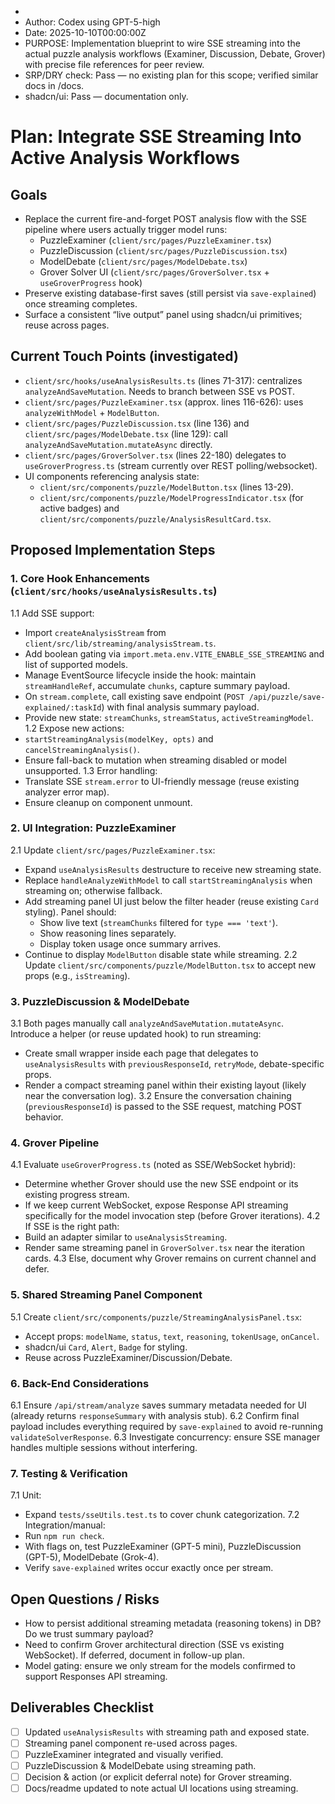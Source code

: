 *
* Author: Codex using GPT-5-high
* Date: 2025-10-10T00:00:00Z
* PURPOSE: Implementation blueprint to wire SSE streaming into the actual puzzle analysis workflows (Examiner, Discussion, Debate, Grover) with precise file references for peer review.
* SRP/DRY check: Pass — no existing plan for this scope; verified similar docs in /docs.
* shadcn/ui: Pass — documentation only.

# Plan: Integrate SSE Streaming Into Active Analysis Workflows

## Goals
- Replace the current fire-and-forget POST analysis flow with the SSE pipeline where users actually trigger model runs:
  - PuzzleExaminer (`client/src/pages/PuzzleExaminer.tsx`)
  - PuzzleDiscussion (`client/src/pages/PuzzleDiscussion.tsx`)
  - ModelDebate (`client/src/pages/ModelDebate.tsx`)
  - Grover Solver UI (`client/src/pages/GroverSolver.tsx` + `useGroverProgress` hook)
- Preserve existing database-first saves (still persist via `save-explained`) once streaming completes.
- Surface a consistent “live output” panel using shadcn/ui primitives; reuse across pages.

## Current Touch Points (investigated)
- `client/src/hooks/useAnalysisResults.ts` (lines 71-317): centralizes `analyzeAndSaveMutation`. Needs to branch between SSE vs POST.
- `client/src/pages/PuzzleExaminer.tsx` (approx. lines 116-626): uses `analyzeWithModel` + `ModelButton`.
- `client/src/pages/PuzzleDiscussion.tsx` (line 136) and `client/src/pages/ModelDebate.tsx` (line 129): call `analyzeAndSaveMutation.mutateAsync` directly.
- `client/src/pages/GroverSolver.tsx` (lines 22-180) delegates to `useGroverProgress.ts` (stream currently over REST polling/websocket).
- UI components referencing analysis state:
  - `client/src/components/puzzle/ModelButton.tsx` (lines 13-29).
  - `client/src/components/puzzle/ModelProgressIndicator.tsx` (for active badges) and `client/src/components/puzzle/AnalysisResultCard.tsx`.

## Proposed Implementation Steps

### 1. Core Hook Enhancements (`client/src/hooks/useAnalysisResults.ts`)
1.1 Add SSE support:
  - Import `createAnalysisStream` from `client/src/lib/streaming/analysisStream.ts`.
  - Add boolean gating via `import.meta.env.VITE_ENABLE_SSE_STREAMING` and list of supported models.
  - Manage EventSource lifecycle inside the hook: maintain `streamHandleRef`, accumulate `chunks`, capture summary payload.
  - On `stream.complete`, call existing save endpoint (`POST /api/puzzle/save-explained/:taskId`) with final analysis summary payload.
  - Provide new state: `streamChunks`, `streamStatus`, `activeStreamingModel`.
1.2 Expose new actions:
  - `startStreamingAnalysis(modelKey, opts)` and `cancelStreamingAnalysis()`.
  - Ensure fall-back to mutation when streaming disabled or model unsupported.
1.3 Error handling:
  - Translate SSE `stream.error` to UI-friendly message (reuse existing analyzer error map).
  - Ensure cleanup on component unmount.

### 2. UI Integration: PuzzleExaminer
2.1 Update `client/src/pages/PuzzleExaminer.tsx`:
  - Expand `useAnalysisResults` destructure to receive new streaming state.
  - Replace `handleAnalyzeWithModel` to call `startStreamingAnalysis` when streaming on; otherwise fallback.
  - Add streaming panel UI just below the filter header (reuse existing `Card` styling). Panel should:
    - Show live text (`streamChunks` filtered for `type === 'text'`).
    - Show reasoning lines separately.
    - Display token usage once summary arrives.
  - Continue to display `ModelButton` disable state while streaming.
2.2 Update `client/src/components/puzzle/ModelButton.tsx` to accept new props (e.g., `isStreaming`).

### 3. PuzzleDiscussion & ModelDebate
3.1 Both pages manually call `analyzeAndSaveMutation.mutateAsync`. Introduce a helper (or reuse updated hook) to run streaming:
  - Create small wrapper inside each page that delegates to `useAnalysisResults` with `previousResponseId`, `retryMode`, debate-specific props.
  - Render a compact streaming panel within their existing layout (likely near the conversation log).
3.2 Ensure the conversation chaining (`previousResponseId`) is passed to the SSE request, matching POST behavior.

### 4. Grover Pipeline
4.1 Evaluate `useGroverProgress.ts` (noted as SSE/WebSocket hybrid):
  - Determine whether Grover should use the new SSE endpoint or its existing progress stream.
  - If we keep current WebSocket, expose Response API streaming specifically for the model invocation step (before Grover iterations).
4.2 If SSE is the right path:
  - Build an adapter similar to `useAnalysisStreaming`.
  - Render same streaming panel in `GroverSolver.tsx` near the iteration cards.
4.3 Else, document why Grover remains on current channel and defer.

### 5. Shared Streaming Panel Component
5.1 Create `client/src/components/puzzle/StreamingAnalysisPanel.tsx`:
  - Accept props: `modelName`, `status`, `text`, `reasoning`, `tokenUsage`, `onCancel`.
  - shadcn/ui `Card`, `Alert`, `Badge` for styling.
  - Reuse across PuzzleExaminer/Discussion/Debate.

### 6. Back-End Considerations
6.1 Ensure `/api/stream/analyze` saves summary metadata needed for UI (already returns `responseSummary` with analysis stub).
6.2 Confirm final payload includes everything required by `save-explained` to avoid re-running `validateSolverResponse`.
6.3 Investigate concurrency: ensure SSE manager handles multiple sessions without interfering.

### 7. Testing & Verification
7.1 Unit:
  - Expand `tests/sseUtils.test.ts` to cover chunk categorization.
7.2 Integration/manual:
  - Run `npm run check`.
  - With flags on, test PuzzleExaminer (GPT-5 mini), PuzzleDiscussion (GPT-5), ModelDebate (Grok-4).
  - Verify `save-explained` writes occur exactly once per stream.

## Open Questions / Risks
- How to persist additional streaming metadata (reasoning tokens) in DB? Do we trust summary payload?
- Need to confirm Grover architectural direction (SSE vs existing WebSocket). If deferred, document in follow-up plan.
- Model gating: ensure we only stream for the models confirmed to support Responses API streaming.

## Deliverables Checklist
- [ ] Updated `useAnalysisResults` with streaming path and exposed state.
- [ ] Streaming panel component re-used across pages.
- [ ] PuzzleExaminer integrated and visually verified.
- [ ] PuzzleDiscussion & ModelDebate using streaming path.
- [ ] Decision & action (or explicit deferral note) for Grover streaming.
- [ ] Docs/readme updated to note actual UI locations using streaming.
